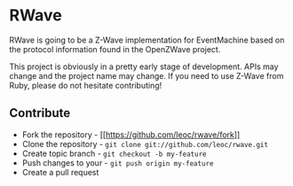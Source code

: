 # RWave

RWave is going to be a Z-Wave implementation for EventMachine based on
the protocol information found in the OpenZWave project.

This project is obviously in a pretty early stage of development.
APIs may change and the project name may change. If you need to use
Z-Wave from Ruby, please do not hesitate contributing!

## Contribute

* Fork the repository - [[https://github.com/leoc/rwave/fork]]
* Clone the repository - `git clone git://github.com/leoc/rwave.git`
* Create topic branch - `git checkout -b my-feature`
* Push changes to your - `git push origin my-feature`
* Create a pull request
